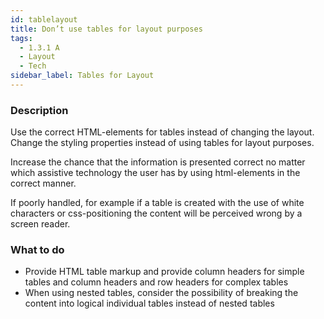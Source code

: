 ```yaml
---
id: tablelayout
title: Don’t use tables for layout purposes 
tags:
  - 1.3.1 A
  - Layout
  - Tech
sidebar_label: Tables for Layout
---
```


### Description

Use the correct HTML-elements for tables instead of changing the layout. Change the styling properties instead of using tables for layout purposes.

Increase the chance that the information is presented correct no matter which assistive technology the user has by using html-elements in the correct manner. 

If poorly handled, for example if a table is created with the use of white characters or css-positioning the content will be perceived wrong by a screen reader. 

### What to do

- Provide HTML table markup and provide column headers for simple tables and column headers and row headers for complex tables 
- When using nested tables, consider the possibility of breaking the content into logical individual tables instead of nested tables 